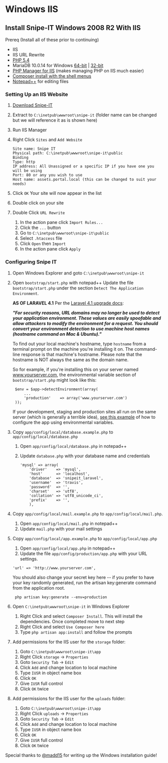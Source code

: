 # Windows IIS
## Install Snipe-IT Windows 2008 R2 With IIS

Prereq (Install all of these prior to continuing)
* IIS
* IIS URL Rewrite
* [PHP 5.4](http://www.microsoft.com/web/gallery/install.aspx?appid=PHP54)
* MariaDB 10.0.14 for Windows [64-bit](https://downloads.mariadb.org/interstitial/mariadb-10.0.14/winx64-packages/mariadb-10.0.14-winx64.msi/from/http%3A//mirror.aarnet.edu.au/pub/MariaDB) | [32-bit](https://downloads.mariadb.org/interstitial/mariadb-10.0.14/win32-packages/mariadb-10.0.14-win32.msi/from/http%3A//mirror.aarnet.edu.au/pub/MariaDB)
* [PHP Manager for IIS](http://phpmanager.codeplex.com/) (makes managing PHP on IIS much easier)
* [Composer install with the shell menus](https://getcomposer.org/Composer-Setup.exe )
* [Notepad++](http://www.notepad-plus-plus.org/download/v6.6.6.html ) for editing files

### Setting Up an IIS Website
1. [Download Snipe-IT](http://snipeitapp.com/download.php)
2. Extract to `C:\inetpub\wwwroot\snipe-it` (folder name can be changed but we will reference it as is shown here)
3. Run IIS Manager
4. Right Click `Sites` and `Add Website`

	```
	Site name: Snipe IT
	Physical path: C:\inetpub\wwwroot\snipe-it\public
	Binding
	Type: http
	IP address: All Unassigned or a specific IP if you have one you will be using
	Port: 80 or any you wish to use
	Host name: assets.portal.local (this can be changed to suit your needs)
	```

5. Click `OK`
Your site will now appear in the list
6. Double click on your site
7. Double Click `URL Rewrite`
    1. In the action pane click `Import Rules...`
    2. Click the `...` button
    3. Go to `C:\inetpub\wwwroot\snipe-it\public`
    4. Select `.htaccess` file
    5. Click `Open` then `Import`
    6. In the action pane click `Apply`


### Configuring Snipe IT
1. Open Windows Explorer and goto `C:\inetpub\wwwroot\snipe-it`
2. Open `bootstrap/start.php` with notepad++
   Update the file `bootstrap/start.php` under the section `Detect The Application Environment`.

	__AS OF LARAVEL 4.1__
	Per the [Laravel 4.1 upgrade docs](http://laravel.com/docs/upgrade):

	__*"For security reasons, URL domains may no longer be used to detect your application environment. These values 	are easily spoofable and allow attackers to modify the environment for a request. You should convert your 		environment detection to use machine host names (hostname command on Mac & Ubuntu)."*__

	To find out your local machine's hostname, type `hostname` from a terminal prompt on the machine you're 		installing it on. The command-line response is that machine's hostname. Please note that the hostname is NOT 		always the same as the domain name.

	So for example, if you're installing this on your server named www.yourserver.com, the environmental variable 		section of `bootstrap/start.php` might look like this:

		$env = $app->detectEnvironment(array(
			...
			'production' 	=> array('www.yourserver.com')
		));

	If your development, staging and production sites all run on the same server (which is generally a terrible idea), [see this example](http://words.weareloring.com/development/setting-up-multiple-environments-in-laravel-4-1/) of how to configure the app using environmental variables.


3. Copy `app/config/local/database.example.php` to `app/config/local/database.php`
    1. Open `app/config/local/database.php` in notepad++
    2. Update `database.php` with your database name and credentials

		```
		'mysql' => array(
			'driver'    => 'mysql',
			'host'      => 'localhost',
			'database'  => 'snipeit_laravel',
			'username'  => 'travis',
			'password'  => '',
			'charset'   => 'utf8',
			'collation' => 'utf8_unicode_ci',
			'prefix'    => '',
	        ),

4. Copy `app/config/local/mail.example.php`  to `app/config/local/mail.php`.
	1. Open `app/config/local/mail.php` in notepad++
	2. Update `mail.php` with your mail settings

5. Copy `app/config/local/app.example.php` to `app/config/local/app.php`
    1. Open `app/config/local/app.php` in notepad++
    2. Update the file `app/config/production/app.php` with your URL settings.

	```
	'url' => 'http://www.yourserver.com',
	```

	You should also change your secret key here -- if you prefer to have your key randomly generated, run the artisan key:generate command from the application root.


		php artisan key:generate --env=production


6. Open `C:\inetpub\wwwroot\snipe-it` in Windows Explorer
    1. Right Click and select `Composer Install`.
This will install the dependencies. Once completed move to next step
    2. Right Click and select `Use Composer here`
    3. Type `php artisan app:install` and follow the prompts
7. Add permissions for the IIS user for the `storage` folder:
    1. Goto `C:\inetpub\wwwroot\snipe-it\app`
    2. Right Click `storage` -> `Properties`
    3. Goto `Security Tab` -> `Edit`
    4. Click `Add` and change location to local machine
    5. Type `IUSR` in object name box
    6. Click `OK`
    7. Give `IUSR` full control
    8. Click `OK` twice
8. Add permissions for the IIS user for the `uploads` folder:
    1. Goto `C:\inetpub\wwwroot\snipe-it\app`
    2. Right Click `uploads` -> `Properties`
    3. Goto `Security Tab` -> `Edit`
    4. Click `Add` and change location to local machine
    5. Type `IUSR` in object name box
    6. Click `OK`
    7. Give `IUSR` full control
    8. Click `OK` twice
    
Special thanks to [@madd15](http://github.com/madd15) for writing up the Windows installation guide!
